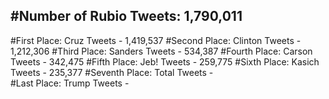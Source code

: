 #Number of Rubio Tweets: 1,790,011
---
#First Place: Cruz Tweets - 1,419,537
#Second Place: Clinton Tweets - 1,212,306
#Third Place: Sanders Tweets - 534,387
#Fourth Place: Carson Tweets - 342,475
#Fifth Place: Jeb! Tweets - 259,775
#Sixth Place: Kasich Tweets - 235,377
#Seventh Place: Total Tweets -  
#Last Place: Trump Tweets - 

